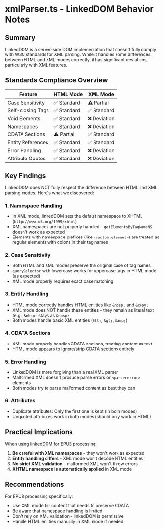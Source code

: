 # xmlParser.ts - LinkedDOM Behavior Notes

## Summary

LinkedDOM is a server-side DOM implementation that doesn't fully comply with W3C standards for XML parsing. While it handles some differences between HTML and XML modes correctly, it has significant deviations, particularly with XML features.

## Standards Compliance Overview

| Feature | HTML Mode | XML Mode |
|---------|-----------|----------|
| Case Sensitivity | ✅ Standard | ⚠️ Partial |
| Self-closing Tags | ✅ Standard | ✅ Standard |
| Void Elements | ✅ Standard | ❌ Deviation |
| Namespaces | ✅ Standard | ❌ Deviation |
| CDATA Sections | ⚠️ Partial | ✅ Standard |
| Entity References | ✅ Standard | ✅ Standard |
| Error Handling | ✅ Standard | ❌ Deviation |
| Attribute Quotes | ✅ Standard | ❌ Deviation |

## Key Findings

LinkedDOM does NOT fully respect the difference between HTML and XML parsing modes. Here's what we discovered:

### 1. **Namespace Handling**
- In XML mode, linkedDOM sets the default namespace to XHTML (`http://www.w3.org/1999/xhtml`)
- XML namespaces are not properly handled - `getElementsByTagNameNS` doesn't work as expected
- Elements with namespace prefixes (like `<custom:element>`) are treated as regular elements with colons in their tag names

### 2. **Case Sensitivity**
- Both HTML and XML modes preserve the original case of tag names
- `querySelector` with lowercase works for uppercase tags in HTML mode (as expected)
- XML mode properly requires exact case matching

### 3. **Entity Handling**
- HTML mode correctly handles HTML entities like `&nbsp;` and `&copy;`
- XML mode does NOT handle these entities - they remain as literal text (e.g., `&nbsp;` stays as `&nbsp;`)
- Both modes handle basic XML entities (`&lt;`, `&gt;`, `&amp;`)

### 4. **CDATA Sections**
- XML mode properly handles CDATA sections, treating content as text
- HTML mode appears to ignore/strip CDATA sections entirely

### 5. **Error Handling**
- LinkedDOM is more forgiving than a real XML parser
- Malformed XML doesn't produce parse errors or `<parsererror>` elements
- Both modes try to parse malformed content as best they can

### 6. **Attributes**
- Duplicate attributes: Only the first one is kept (in both modes)
- Unquoted attributes work in both modes (should only work in HTML)

## Practical Implications

When using linkedDOM for EPUB processing:
1. **Be careful with XML namespaces** - they won't work as expected
2. **Entity handling differs** - XML mode won't decode HTML entities
3. **No strict XML validation** - malformed XML won't throw errors
4. **XHTML namespace is automatically applied** in XML mode

## Recommendations

For EPUB processing specifically:
- Use XML mode for content that needs to preserve CDATA
- Be aware that namespace handling is limited
- Don't rely on XML validation - linkedDOM is permissive
- Handle HTML entities manually in XML mode if needed